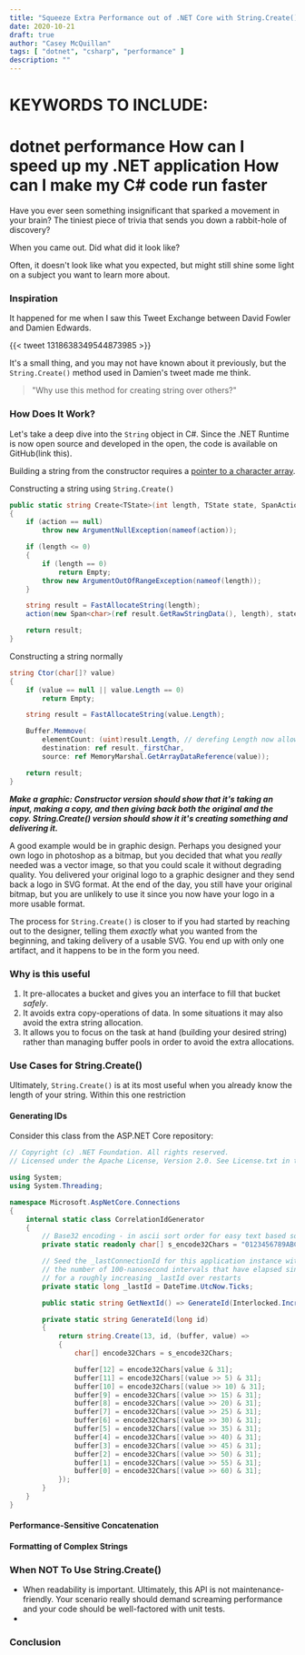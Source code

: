 ```yaml
---
title: "Squeeze Extra Performance out of .NET Core with String.Create()"
date: 2020-10-21
draft: true
author: "Casey McQuillan"
tags: [ "dotnet", "csharp", "performance" ]
description: ""
---
```


KEYWORDS TO INCLUDE:
===
dotnet performance
How can I speed up my .NET application
How can I make my C# code run faster
===

Have you ever seen something insignificant that sparked a movement in your brain? The tiniest piece of trivia that sends you down a rabbit-hole of discovery?

When you came out. Did what did it look like? 

Often, it doesn't look like what you expected, but might still shine some light on a subject you want to learn more about.

### Inspiration

It happened for me when I saw this Tweet Exchange between David Fowler and Damien Edwards. 

{{< tweet 1318638349544873985 >}}

It's a small thing, and you may not have known about it previously, but the `String.Create()` method used in Damien's tweet made me think.

> "Why use this method for creating string over others?"

### How Does It Work?

Let's take a deep dive into the `String` object in C#. Since the .NET Runtime is now open source and developed in the open, the code is available on GitHub(link this). 

Building a string from the constructor requires a [pointer to a character array](https://github.com/dotnet/runtime/blob/master/src/libraries/System.Private.CoreLib/src/System/String.cs#L57). 


Constructing a string using `String.Create()` 

```csharp {hl_lines=["13-14"],linenostart=363}
public static string Create<TState>(int length, TState state, SpanAction<char, TState> action)
{
    if (action == null)
        throw new ArgumentNullException(nameof(action));

    if (length <= 0)
    {
        if (length == 0)
            return Empty;
        throw new ArgumentOutOfRangeException(nameof(length));
    }

    string result = FastAllocateString(length);
    action(new Span<char>(ref result.GetRawStringData(), length), state);

    return result;
}
```


Constructing a string normally

```csharp {hl_lines=["6-11"],linenostart=57}
string Ctor(char[]? value)
{
    if (value == null || value.Length == 0)
        return Empty;

    string result = FastAllocateString(value.Length);

    Buffer.Memmove(
        elementCount: (uint)result.Length, // derefing Length now allows JIT to prove 'result' not null below
        destination: ref result._firstChar,
        source: ref MemoryMarshal.GetArrayDataReference(value));

    return result;
}
```

***Make a graphic: Constructor version should show that it's taking an input, making a copy, and then giving back both the original and the copy. String.Create() version should show it it's creating something and delivering it.***

A good example would be in graphic design. Perhaps you designed your own logo in photoshop as a bitmap, but you decided that what you *really* needed was a vector image, so that you could scale it without degrading quality. You delivered your original logo to a graphic designer and they send back a logo in SVG format. At the end of the day, you still have your original bitmap, but you are unlikely to use it since you now have your logo in a more usable format. 

The process for `String.Create()` is closer to if you had started by reaching out to the designer, telling them *exactly* what you wanted from the beginning, and taking delivery of a usable SVG. You end up with only one artifact, and it happens to be in the form you need.

### Why is this useful

1) It pre-allocates a bucket and gives you an interface to fill that bucket *safely*.
2) It avoids extra copy-operations of data. In some situations it may also avoid the extra string allocation.
3) It allows you to focus on the task at hand (building your desired string) rather than managing buffer pools in order to avoid the extra allocations. 

### Use Cases for String.Create()

Ultimately, `String.Create()` is at its most useful when you already know the length of your string. Within this one restriction

#### Generating IDs

Consider this class from the ASP.NET Core repository:

```csharp {hl_lines=["23-40"]}
// Copyright (c) .NET Foundation. All rights reserved.
// Licensed under the Apache License, Version 2.0. See License.txt in the project root for license information.

using System;
using System.Threading;

namespace Microsoft.AspNetCore.Connections
{
    internal static class CorrelationIdGenerator
    {
        // Base32 encoding - in ascii sort order for easy text based sorting
        private static readonly char[] s_encode32Chars = "0123456789ABCDEFGHIJKLMNOPQRSTUV".ToCharArray();

        // Seed the _lastConnectionId for this application instance with
        // the number of 100-nanosecond intervals that have elapsed since 12:00:00 midnight, January 1, 0001
        // for a roughly increasing _lastId over restarts
        private static long _lastId = DateTime.UtcNow.Ticks;

        public static string GetNextId() => GenerateId(Interlocked.Increment(ref _lastId));

        private static string GenerateId(long id)
        {
            return string.Create(13, id, (buffer, value) =>
            {
                char[] encode32Chars = s_encode32Chars;

                buffer[12] = encode32Chars[value & 31];
                buffer[11] = encode32Chars[(value >> 5) & 31];
                buffer[10] = encode32Chars[(value >> 10) & 31];
                buffer[9] = encode32Chars[(value >> 15) & 31];
                buffer[8] = encode32Chars[(value >> 20) & 31];
                buffer[7] = encode32Chars[(value >> 25) & 31];
                buffer[6] = encode32Chars[(value >> 30) & 31];
                buffer[5] = encode32Chars[(value >> 35) & 31];
                buffer[4] = encode32Chars[(value >> 40) & 31];
                buffer[3] = encode32Chars[(value >> 45) & 31];
                buffer[2] = encode32Chars[(value >> 50) & 31];
                buffer[1] = encode32Chars[(value >> 55) & 31];
                buffer[0] = encode32Chars[(value >> 60) & 31];
            });
        }
    }
}
```

#### Performance-Sensitive Concatenation



#### Formatting of Complex Strings

### When NOT To Use String.Create()

* When readability is important. Ultimately, this API is not maintenance-friendly. Your scenario really should demand screaming performance and your code should be well-factored with unit tests.
* 

### Conclusion


